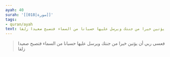 ```yaml
---
ayah: 40
surah: '[[018|سورة]]'
tags:
- quran/ayah
text: فعسى ربي أن يؤتين خيرا من جنتك ويرسل عليها حسبانا من السماء فتصبح صعيدا زلقا
---
```

> فعسى ربي أن يؤتين خيرا من جنتك ويرسل عليها حسبانا من السماء فتصبح صعيدا زلقا
